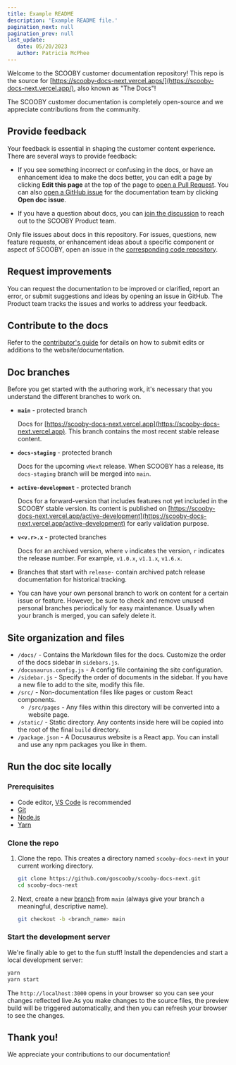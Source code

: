 ```yaml
---
title: Example README
description: 'Example README file.'
pagination_next: null
pagination_prev: null
last_update: 
   date: 05/20/2023
   author: Patricia McPhee
---
```



Welcome to the SCOOBY customer documentation repository! This repo is the source for [https://scooby-docs-next.vercel.apps/](https://scooby-docs-next.vercel.app/), also known as "The Docs"!

The SCOOBY customer documentation is completely open-source and we appreciate contributions from the community.



## Provide feedback

Your feedback is essential in shaping the customer content experience. There are several ways to provide feedback:

- If you see something incorrect or confusing in the docs, or have an enhancement idea to make the docs better, you can edit a page by clicking **Edit this page** at the top of the page to [open a Pull Request](https://github.com/goscooby/scooby-docs-next/pulls). You can also [open a GitHub issue](https://github.com/goscooby/scooby-docs-next/issues/new) for the documentation team by clicking **Open doc issue**.

- If you have a question about docs, you can [join the discussion](https://github.com/goscooby/scooby-docs-next/discussions) to reach out to the SCOOBY Product team.

Only file issues about docs in this repository. For issues, questions, new feature requests, or enhancement ideas about a specific component or aspect of SCOOBY, open an issue in the [corresponding code repository](https://github.com/goscooby/scooby-docs-next/issues).

## Request improvements

You can request the documentation to be improved or clarified, report an error, or submit suggestions and ideas by opening an issue in GitHub. The Product team tracks the issues and works to address your feedback. 

## Contribute to the docs

Refer to the [contributor's guide](./how-tos/contribution-guide/contribute.mdx) for details on how to submit edits or additions to the website/documentation.



## Doc branches

Before you get started with the authoring work, it's necessary that you understand the different branches to work on.
* **`main`** -  protected branch

  Docs for [https://scooby-docs-next.vercel.app](https://scooby-docs-next.vercel.app). This branch contains the most recent stable release content.

* **`docs-staging`** - protected branch

  Docs for the upcoming `vNext` release. When SCOOBY has a release, its `docs-staging` branch will be merged into `main`.

* **`active-development`** - protected branch

  Docs for a forward-version that includes features not yet included in the SCOOBY stable version. Its content is published on [https://scooby-docs-next.vercel.app/active-development](https://scooby-docs-next.vercel.app/active-development) for early validation purpose.

* **`v<v.r>.x`** - protected branches

  Docs for an archived version, where `v` indicates the version, `r` indicates the release number. For example, `v1.0.x`, `v1.1.x`, `v1.6.x`.

* Branches that start with `release-` contain archived patch release documentation for historical tracking.
* You can have your own personal branch to work on content for a certain issue or feature. However, be sure to check and remove unused personal branches periodically for easy maintenance. Usually when your branch is merged, you can safely delete it.

## Site organization and files

- `/docs/` - Contains the Markdown files for the docs. Customize the order of the docs sidebar in `sidebars.js`. 
- `/docusaurus.config.js` - A config file containing the site configuration.
- `/sidebar.js` - Specify the order of documents in the sidebar. If you have a new file to add to the site, modify this file.
- `/src/` - Non-documentation files like pages or custom React components.
  - `/src/pages` - Any files within this directory will be converted into a website page.
- `/static/` - Static directory. Any contents inside here will be copied into the root of the final `build` directory.
- `/package.json` - A Docusaurus website is a React app. You can install and use any npm packages you like in them.

## Run the doc site locally

### Prerequisites

- Code editor, [VS Code](https://code.visualstudio.com) is recommended
- [Git](https://git-scm.com)
- [Node.js](https://nodejs.org)
- [Yarn](https://yarnpkg.com) 


### Clone the repo

1. Clone the repo.  This creates a directory named `scooby-docs-next` in your current working directory.

   ```bash
   git clone https://github.com/goscooby/scooby-docs-next.git
   cd scooby-docs-next
   ```

2. Next, create a new [branch](https://git-scm.com/book/en/v2/Git-Branching-Branches-in-a-Nutshell) from `main` (always give your branch a meaningful, descriptive name). 

   ```bash
   git checkout -b <branch_name> main
   ```

### Start the development server

We're finally able to get to the fun stuff! Install the dependencies and start a local development server:

```bash
yarn
yarn start
```

The `http://localhost:3000` opens in your browser so you can see your changes reflected live.As you make changes to the source files, the preview build will be triggered automatically, and then you can refresh your browser to see the changes.

## Thank you!

We appreciate your contributions to our documentation!